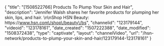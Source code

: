{
    "title": "[1508522766] Products To Plump Your Skin and Hair",
    "description": "Jennifer Walsh shares her favorite products for plumping her skin, lips, and hair. \n\nShop HSN Beauty: https:\/\/www.hsn.com\/shop\/beauty\/bs",
    "channelid": "123179144",
    "videoid": "123178161",
    "date_created": "1507222388",
    "date_modified": "1508372438",
    "type": "captivate",
    "layout": "channelVideo",
    "url": "\/hsn-network\/products-to-plump-your-skin-and-hair\/123179144-123178161"
}